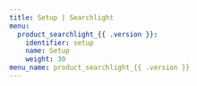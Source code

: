 ```yaml
---
title: Setup | Searchlight
menu:
  product_searchlight_{{ .version }}:
    identifier: setup
    name: Setup
    weight: 30
menu_name: product_searchlight_{{ .version }}
---
```


